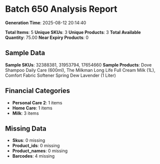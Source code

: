 # Batch 650 Analysis Report

**Generation Time**: 2025-08-12 20:14:40

**Total Items**: 5
**Unique SKUs**: 3
**Unique Products**: 3
**Total Available Quantity**: 75.00
**Near Expiry Products**: 0

## Sample Data
**Sample SKUs**: 32388381, 31953794, 17654660
**Sample Products**: Dove Shampoo Daily Care (600ml), The Milkman Long Life Full Cream Milk (1L), Comfort Fabric Softener Spring Dew Lavender (1 Liter)

## Financial Categories
- **Personal Care 2**: 1 items
- **Home Care**: 1 items
- **Milk**: 3 items

## Missing Data
- **Skus**: 0 missing
- **Product_ids**: 0 missing
- **Product_names**: 0 missing
- **Barcodes**: 4 missing

